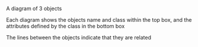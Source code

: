 A diagram of 3 objects

Each diagram shows the objects name and class within the top box, and the attributes defined by the class in the bottom box

The lines between the objects indicate that they are related